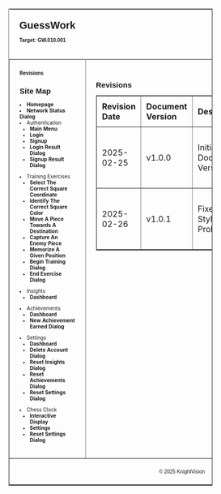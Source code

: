 

<table border="1" cellpadding="0" cellspacing="0" class="container" style="font-size: 10px; width: 80%;"> 
    <tr>
        <td style="text-align: left; padding: 20px; border: 0;">
            <h1 style="font-family: Arial, sans-serif; margin: 0; padding: 0;">GuessWork</h1>
            <br/>
            <p class="target-version" style="font-family: Arial, sans-serif; font-weight: bold; margin: 0; padding: 0;">
            Target: GW.010.001
            </p>
            <br/>
        </td>
    </tr>  
    <tr>
        <td valign="top" class="left-bar" style="padding: 20px; width: 70%;"> 
        <a href="#" style="text-decoration: none; font-weight: bold;">Revisions</a>
        <h2 style="font-family: Arial, sans-serif;">Site Map</h2>
            <li><a href="docs/homepage.md" style="text-decoration: none; font-weight: bold;">Homepage</a></li>
            <li><a href="docs/network-status-dialog.md" style="text-decoration: none; font-weight: bold;">Network Status Dialog</a></li>
            <li>
                Authentication
                <ul class="left-bar-list" style="padding-left: 20px;">
                    <li><a href="docs/authentication/main-menu.md" style="text-decoration: none; font-weight: bold;">Main Menu</a></li>
                    <li><a href="docs/authentication/login.md" style="text-decoration: none; font-weight: bold;">Login</a></li>
                    <li><a href="docs/authentication/signup.md" style="text-decoration: none; font-weight: bold;">Signup</a></li>
                    <li><a href="docs/authentication/login-result-dialog.md" style="text-decoration: none; font-weight: bold;">Login Result Dialog</a></li>
                    <li><a href="docs/authentication/signup-result-dialog.md" style="text-decoration: none; font-weight: bold;">Signup Result Dialog</a></li>
                </ul>
            </li>
            <li>
                Training Exercises
                <ul class="left-bar-list" style="padding-left: 20px;">
                    <li><a href="docs/training-exercises/select-the-correct-square-coordinate.md" style="text-decoration: none; font-weight: bold;">Select The Correct Square Coordinate</a></li>
                    <li><a href="docs/training-exercises/identify-the-correct-square-color.md" style="text-decoration: none; font-weight: bold;">Identify The Correct Square Color</a></li>
                    <li><a href="docs/training-exercises/move-a-piece-towards-a-destination.md" style="text-decoration: none; font-weight: bold;">Move A Piece Towards A Destination</a></li>
                    <li><a href="docs/training-exercises/capture-an-enemy-piece.md" style="text-decoration: none; font-weight: bold;">Capture An Enemy Piece</a></li>
                    <li><a href="docs/training-exercises/memorize-a-given-position.md" style="text-decoration: none; font-weight: bold;">Memorize A Given Position</a></li>
                    <li><a href="docs/training-exercises/begin-training-dialog.md" style="text-decoration: none; font-weight: bold;">Begin Training Dialog</a></li>
                    <li><a href="docs/training-exercises/end-exercise-dialog.md" style="text-decoration: none; font-weight: bold;">End Exercise Dialog</a></li>
                </ul>
            </li>
            <li>
                Insights
                <ul class="left-bar-list" style="padding-left: 20px;">
                    <li><a href="docs/insights/dashboard.md" style="text-decoration: none; font-weight: bold;">Dashboard</a></li>
                </ul>
            </li>
            <li>
                Achievements
                <ul class="left-bar-list" style="padding-left: 20px;">
                    <li><a href="docs/achievements/dashboard.md" style="text-decoration: none; font-weight: bold;">Dashboard</a></li>
                    <li><a href="docs/achievements/new-achievement-earned-dialog.md" style="text-decoration: none; font-weight: bold;">New Achievement Earned Dialog</a></li>
                </ul>
            </li>
            <li>
                Settings
                <ul class="left-bar-list" style="padding-left: 20px;">
                    <li><a href="docs/settings/dashboard.md" style="text-decoration: none; font-weight: bold;">Dashboard</a></li>
                    <li><a href="docs/settings/delete-account-dialog.md" style="text-decoration: none; font-weight: bold;">Delete Account Dialog</a></li>
                    <li><a href="docs/settings/reset-insights-dialog.md" style="text-decoration: none; font-weight: bold;">Reset Insights Dialog</a></li>
                    <li><a href="docs/settings/reset-achievements-dialog.md" style="text-decoration: none; font-weight: bold;">Reset Achievements Dialog</a></li>
                    <li><a href="docs/settings/reset-settings-dialog.md" style="text-decoration: none; font-weight: bold;">Reset Settings Dialog</a></li>
                </ul>
            </li>
            <li>
                Chess Clock
                <ul class="left-bar-list" style="padding-left: 20px;">
                    <li><a href="docs/chess-clock/interactive-display.md" style="text-decoration: none; font-weight: bold;">Interactive Display</a></li>
                    <li><a href="docs/chess-clock/settings.md" style="text-decoration: none; font-weight: bold;">Settings</a></li>
                    <li><a href="docs/chess-clock/reset-settings-dialog.md" style="text-decoration: none; font-weight: bold;">Reset Settings Dialog</a></li>
                </ul>
            </li>
        </td>
        <td valign="top" class="right-bar" style="padding: 20px; width: 30%;">
            <h2 style="font-family: Arial, sans-serif;">Revisions</h2>
            <table border="1" cellpadding="1" cellspacing="0" style="border-collapse: collapse; margin-top: 10px; width: 100%;">
                <thead>
                    <tr>
                        <th style="padding: 10px; text-align: left;">Revision Date</th>
                        <th style="padding: 10px; text-align: left;">Document Version</th>
                        <th style="padding: 10px; text-align: left;">Description</th>
                        <th style="padding: 10px; text-align: left;">Tracking Notes</th>
                        <th style="padding: 10px; text-align: left;">Approved By</th>
                    </tr>
                </thead>
                <tbody>
                    <tr>
                        <td style="padding: 10px; text-align: left;">2025-02-25</td>
                        <td style="padding: 10px; text-align: left;">v1.0.0</td>
                        <td style="padding: 10px; text-align: left;">Initial Document Version</td>
                        <td style="padding: 10px; text-align: left;">N/A</td>
                        <td style="padding: 10px; text-align: left;">Araneta, Vaughn Cedric L. (Project Manager)</td>
                    </tr>
                    <tr>
                        <td style="padding: 10px; text-align: left;">2025-02-26</td>
                        <td style="padding: 10px; text-align: left;">v1.0.1</tds>
                        <td style="padding: 10px; text-align: left;">Fixed Styling Problem</td>
                        <td style="padding: 10px; text-align: left;">N/A</td>
                        <td style="padding: 10px; text-align: left;">Araneta, Vaughn Cedric L. (Project Manager)</td>
                    </tr>
                </tbody>
            </table>
        </td>
    </tr>
    <tr>
        <td colspan="2" align="center" class="footer" style="text-align: center; padding: 10px;">
            <p style="font-family: Arial, sans-serif;">&copy; 2025 KnightVision</p>
        </td>
    </tr>
</table>
